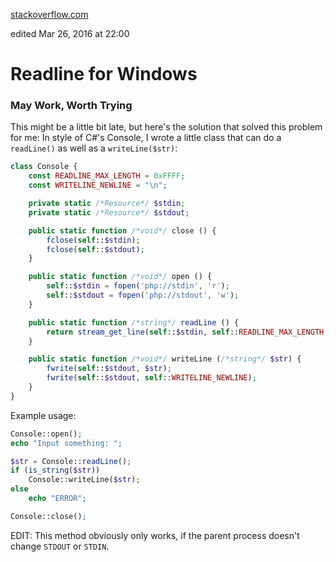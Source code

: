 [stackoverflow.com](https://bit.ly/3GjhXmP)

edited Mar 26, 2016 at 22:00

Readline for Windows
===

### May Work, Worth Trying

This might be a little bit late, but here's the solution that solved this problem for me: In style of C#'s Console, I wrote a little class that can do a `readLine()` as well as a `writeLine($str)`:

```php
class Console {
    const READLINE_MAX_LENGTH = 0xFFFF;
    const WRITELINE_NEWLINE = "\n";

    private static /*Resource*/ $stdin;
    private static /*Resource*/ $stdout;

    public static function /*void*/ close () {
        fclose(self::$stdin);
        fclose(self::$stdout);
    }

    public static function /*void*/ open () {
        self::$stdin = fopen('php://stdin', 'r');
        self::$stdout = fopen('php://stdout', 'w');
    }

    public static function /*string*/ readLine () {
        return stream_get_line(self::$stdin, self::READLINE_MAX_LENGTH, "\r\n");
    }

    public static function /*void*/ writeLine (/*string*/ $str) {
        fwrite(self::$stdout, $str);
        fwrite(self::$stdout, self::WRITELINE_NEWLINE);
    }
}
```
Example usage:

```php
Console::open();
echo "Input something: ";

$str = Console::readLine();
if (is_string($str))
    Console::writeLine($str);
else
    echo "ERROR";

Console::close();
```
EDIT: This method obviously only works, if the parent process doesn't change `STDOUT` or `STDIN`.